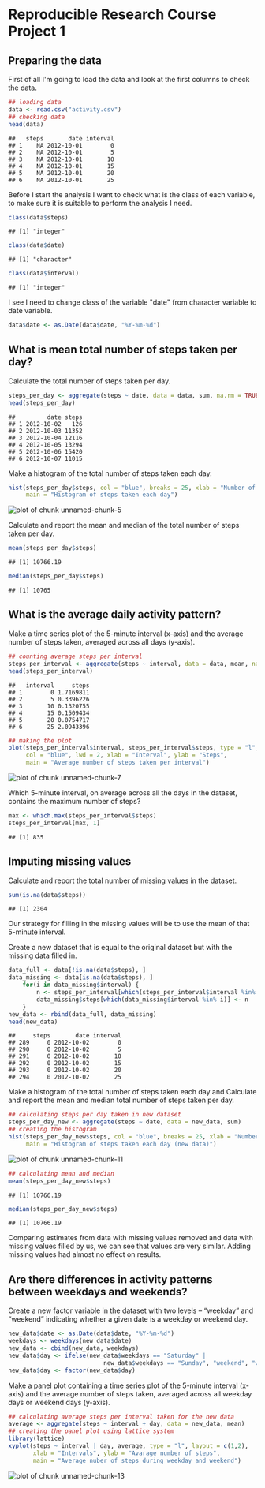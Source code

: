 Reproducible Research Course Project 1
======================================

## Preparing the data

First of all I'm going to load the data and look at the first columns to check 
the data.


```r
## loading data
data <- read.csv("activity.csv")
## checking data
head(data)
```

```
##   steps       date interval
## 1    NA 2012-10-01        0
## 2    NA 2012-10-01        5
## 3    NA 2012-10-01       10
## 4    NA 2012-10-01       15
## 5    NA 2012-10-01       20
## 6    NA 2012-10-01       25
```

Before I start the analysis I want to check what is the class of each variable, 
to make sure it is suitable to perform the analysis I need.


```r
class(data$steps)
```

```
## [1] "integer"
```

```r
class(data$date)
```

```
## [1] "character"
```

```r
class(data$interval)
```

```
## [1] "integer"
```

I see I need to change class of the variable "date" from character variable to 
date variable.


```r
data$date <- as.Date(data$date, "%Y-%m-%d")
```

## What is mean total number of steps taken per day?

Calculate the total number of steps taken per day.


```r
steps_per_day <- aggregate(steps ~ date, data = data, sum, na.rm = TRUE)
head(steps_per_day)
```

```
##         date steps
## 1 2012-10-02   126
## 2 2012-10-03 11352
## 3 2012-10-04 12116
## 4 2012-10-05 13294
## 5 2012-10-06 15420
## 6 2012-10-07 11015
```

Make a histogram of the total number of steps taken each day.


```r
hist(steps_per_day$steps, col = "blue", breaks = 25, xlab = "Number of steps", 
     main = "Histogram of steps taken each day")
```

![plot of chunk unnamed-chunk-5](figure/unnamed-chunk-5-1.png)

Calculate and report the mean and median of the total number of steps taken per 
day.


```r
mean(steps_per_day$steps)
```

```
## [1] 10766.19
```

```r
median(steps_per_day$steps)
```

```
## [1] 10765
```

## What is the average daily activity pattern?

Make a time series plot of the 5-minute interval (x-axis) and the average number 
of steps taken, averaged across all days (y-axis).


```r
## counting average steps per interval
steps_per_interval <- aggregate(steps ~ interval, data = data, mean, na.rm = TRUE)
head(steps_per_interval)
```

```
##   interval     steps
## 1        0 1.7169811
## 2        5 0.3396226
## 3       10 0.1320755
## 4       15 0.1509434
## 5       20 0.0754717
## 6       25 2.0943396
```

```r
## making the plot
plot(steps_per_interval$interval, steps_per_interval$steps, type = "l", 
     col = "blue", lwd = 2, xlab = "Interval", ylab = "Steps", 
     main = "Average number of steps taken per interval")
```

![plot of chunk unnamed-chunk-7](figure/unnamed-chunk-7-1.png)

Which 5-minute interval, on average across all the days in the dataset, contains
the maximum number of steps?


```r
max <- which.max(steps_per_interval$steps)
steps_per_interval[max, 1]
```

```
## [1] 835
```

## Imputing missing values

Calculate and report the total number of missing values in the dataset.


```r
sum(is.na(data$steps))
```

```
## [1] 2304
```

Our strategy for filling in the missing values will be to use the mean of that 
5-minute interval.

Create a new dataset that is equal to the original dataset but with the missing 
data filled in.


```r
data_full <- data[!is.na(data$steps), ]
data_missing <- data[is.na(data$steps), ]
    for(i in data_missing$interval) {
        n <- steps_per_interval[which(steps_per_interval$interval %in% i), 2]
        data_missing$steps[which(data_missing$interval %in% i)] <- n
    }
new_data <- rbind(data_full, data_missing)
head(new_data)
```

```
##     steps       date interval
## 289     0 2012-10-02        0
## 290     0 2012-10-02        5
## 291     0 2012-10-02       10
## 292     0 2012-10-02       15
## 293     0 2012-10-02       20
## 294     0 2012-10-02       25
```

Make a histogram of the total number of steps taken each day and Calculate and 
report the mean and median total number of steps taken per day. 


```r
## calculating steps per day taken in new dataset
steps_per_day_new <- aggregate(steps ~ date, data = new_data, sum)
## creating the histogram
hist(steps_per_day_new$steps, col = "blue", breaks = 25, xlab = "Number of steps", 
     main = "Histogram of steps taken each day (new data)")
```

![plot of chunk unnamed-chunk-11](figure/unnamed-chunk-11-1.png)

```r
## calculating mean and median
mean(steps_per_day_new$steps)
```

```
## [1] 10766.19
```

```r
median(steps_per_day_new$steps)
```

```
## [1] 10766.19
```

Comparing estimates from data with missing values removed and data with missing 
values filled by us, we can see that values are very similar. Adding missing 
values had almost no effect on results.

## Are there differences in activity patterns between weekdays and weekends?

Create a new factor variable in the dataset with two levels – “weekday” and 
“weekend” indicating whether a given date is a weekday or weekend day.


```r
new_data$date <- as.Date(data$date, "%Y-%m-%d")
weekdays <- weekdays(new_data$date)
new_data <- cbind(new_data, weekdays)
new_data$day <- ifelse(new_data$weekdays == "Saturday" | 
                           new_data$weekdays == "Sunday", "weekend", "weekday")
new_data$day <- factor(new_data$day)
```

Make a panel plot containing a time series plot of the 5-minute interval (x-axis) 
and the average number of steps taken, averaged across all weekday days or 
weekend days (y-axis). 


```r
## calculating average steps per interval taken for the new data
average <- aggregate(steps ~ interval + day, data = new_data, mean)
## creating the panel plot using lattice system
library(lattice)
xyplot(steps ~ interval | day, average, type = "l", layout = c(1,2), 
       xlab = "Intervals", ylab = "Avarage number of steps", 
       main = "Average nuber of steps during weekday and weekend")
```

![plot of chunk unnamed-chunk-13](figure/unnamed-chunk-13-1.png)

